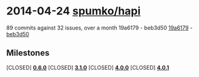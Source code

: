 # 2014-04-24 [**spumko/hapi**](https://github.com/spumko/hapi)
89 commits against 32 issues, over a month 19a6179 - beb3d50
[19a6179](https://github.com/spumko/hapi/commit/19a6179)  -  [beb3d50](https://github.com/spumko/hapi/commit/beb3d50)
## Milestones
[CLOSED] [**0.6.0**](https://github.com/spumko/hapi/issues?milestone=1)
[CLOSED] [**3.1.0**](https://github.com/spumko/hapi/issues?milestone=90)
[CLOSED] [**4.0.0**](https://github.com/spumko/hapi/issues?milestone=91)
[CLOSED] [**4.0.1**](https://github.com/spumko/hapi/issues?milestone=92)
